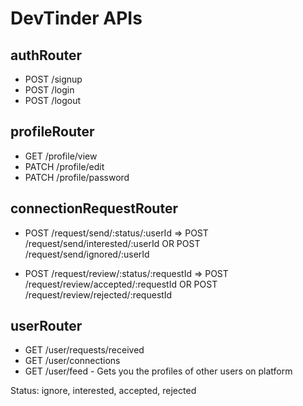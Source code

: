 # DevTinder APIs

## authRouter
- POST /signup
- POST /login
- POST /logout

## profileRouter
- GET /profile/view
- PATCH /profile/edit
- PATCH /profile/password

## connectionRequestRouter
- POST /request/send/:status/:userId  =>   POST /request/send/interested/:userId  OR  POST /request/send/ignored/:userId

- POST /request/review/:status/:requestId  =>   POST /request/review/accepted/:requestId  OR  POST /request/review/rejected/:requestId

## userRouter
- GET /user/requests/received
- GET /user/connections
- GET /user/feed - Gets you the profiles of other users on platform


Status: ignore, interested, accepted, rejected
